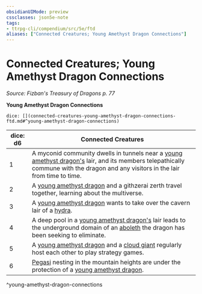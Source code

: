 ```yaml
---
obsidianUIMode: preview
cssclasses: json5e-note
tags:
- ttrpg-cli/compendium/src/5e/ftd
aliases: ["Connected Creatures; Young Amethyst Dragon Connections"]
---
```

# Connected Creatures; Young Amethyst Dragon Connections
*Source: Fizban's Treasury of Dragons p. 77* 

**Young Amethyst Dragon Connections**

`dice: [](connected-creatures-young-amethyst-dragon-connections-ftd.md#^young-amethyst-dragon-connections)`

| dice: d6 | Connected Creatures |
|----------|---------------------|
| 1 | A myconid community dwells in tunnels near a [young amethyst dragon's](young-amethyst-dragon-ftd.md) lair, and its members telepathically commune with the dragon and any visitors in the lair from time to time. |
| 2 | A [young amethyst dragon](young-amethyst-dragon-ftd.md) and a githzerai zerth travel together, learning about the multiverse. |
| 3 | A [young amethyst dragon](young-amethyst-dragon-ftd.md) wants to take over the cavern lair of a [hydra](hydra.md). |
| 4 | A deep pool in a [young amethyst dragon's](young-amethyst-dragon-ftd.md) lair leads to the underground domain of an [aboleth](aboleth.md) the dragon has been seeking to eliminate. |
| 5 | A [young amethyst dragon](young-amethyst-dragon-ftd.md) and a [cloud giant](cloud-giant.md) regularly host each other to play strategy games. |
| 6 | [Pegasi](pegasus.md) nesting in the mountain heights are under the protection of a [young amethyst dragon](young-amethyst-dragon-ftd.md). |
^young-amethyst-dragon-connections